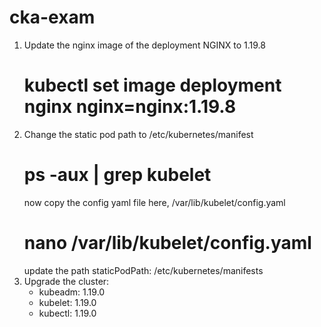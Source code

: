 # cka-exam
1. Update the nginx image of the deployment NGINX to 1.19.8
   # kubectl set image deployment nginx nginx=nginx:1.19.8
2. Change the static pod path to /etc/kubernetes/manifest
   # ps -aux | grep kubelet
    now copy the config yaml file here, /var/lib/kubelet/config.yaml
   # nano /var/lib/kubelet/config.yaml
   update the path staticPodPath: /etc/kubernetes/manifests
3. Upgrade the cluster:
   - kubeadm: 1.19.0
   - kubelet: 1.19.0
   - kubectl: 1.19.0  
   

